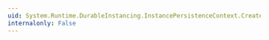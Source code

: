 ```yaml
---
uid: System.Runtime.DurableInstancing.InstancePersistenceContext.CreateBindReclaimedLockException(System.Int64)
internalonly: False
---
```


